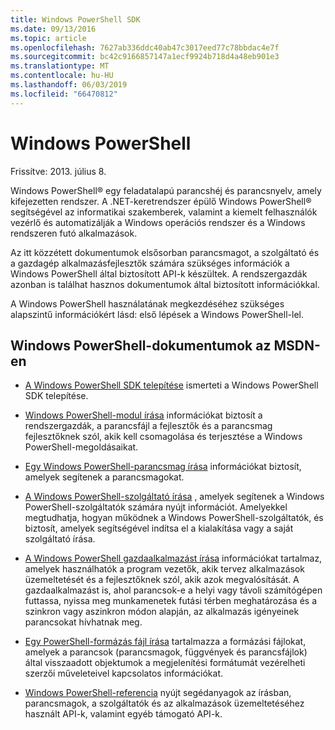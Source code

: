 ```yaml
---
title: Windows PowerShell SDK
ms.date: 09/13/2016
ms.topic: article
ms.openlocfilehash: 7627ab336ddc40ab47c3017eed77c78bbdac4e7f
ms.sourcegitcommit: bc42c9166857147a1ecf9924b718d4a48eb901e3
ms.translationtype: MT
ms.contentlocale: hu-HU
ms.lasthandoff: 06/03/2019
ms.locfileid: "66470812"
---
```

# <a name="windows-powershell"></a>Windows PowerShell

Frissítve: 2013. július 8.

Windows PowerShell® egy feladatalapú parancshéj és parancsnyelv, amely kifejezetten rendszer. A .NET-keretrendszer épülő Windows PowerShell® segítségével az informatikai szakemberek, valamint a kiemelt felhasználók vezérlő és automatizálják a Windows operációs rendszer és a Windows rendszeren futó alkalmazások.

Az itt közzétett dokumentumok elsősorban parancsmagot, a szolgáltató és a gazdagép alkalmazásfejlesztők számára szükséges információk a Windows PowerShell által biztosított API-k készültek.
A rendszergazdák azonban is találhat hasznos dokumentumok által biztosított információkkal.

A Windows PowerShell használatának megkezdéséhez szükséges alapszintű információkért lásd: első lépések a Windows PowerShell-lel.

## <a name="windows-powershell-documents-on-msdn"></a>Windows PowerShell-dokumentumok az MSDN-en

- [A Windows PowerShell SDK telepítése](./installing-the-windows-powershell-sdk.md) ismerteti a Windows PowerShell SDK telepítése.

- [Windows PowerShell-modul írása](./module/writing-a-windows-powershell-module.md) információkat biztosít a rendszergazdák, a parancsfájl a fejlesztők és a parancsmag fejlesztőknek szól, akik kell csomagolása és terjesztése a Windows PowerShell-megoldásaikat.

- [Egy Windows PowerShell-parancsmag írása](./cmdlet/writing-a-windows-powershell-cmdlet.md) információkat biztosít, amelyek segítenek a parancsmagokat.

- [A Windows PowerShell-szolgáltató írása](./provider/writing-a-windows-powershell-provider.md) , amelyek segítenek a Windows PowerShell-szolgáltatók számára nyújt információt. Amelyekkel megtudhatja, hogyan működnek a Windows PowerShell-szolgáltatók, és biztosít, amelyek segítségével indítsa el a kialakítása vagy a saját szolgáltató írása.

- [A Windows PowerShell gazdaalkalmazást írása](./hosting/writing-a-windows-powershell-host-application.md) információkat tartalmaz, amelyek használhatók a program vezetők, akik tervez alkalmazások üzemeltetését és a fejlesztőknek szól, akik azok megvalósítását. A gazdaalkalmazást is, ahol parancsok-e a helyi vagy távoli számítógépen futtassa, nyissa meg munkamenetek futási térben meghatározása és a szinkron vagy aszinkron módon alapján, az alkalmazás igényeinek parancsokat hívhatnak meg.

- [Egy PowerShell-formázás fájl írása](./format/writing-a-powershell-formatting-file.md) tartalmazza a formázási fájlokat, amelyek a parancsok (parancsmagok, függvények és parancsfájlok) által visszaadott objektumok a megjelenítési formátumát vezérelheti szerzői műveleteivel kapcsolatos információkat.

- [Windows PowerShell-referencia](./windows-powershell-reference.md) nyújt segédanyagok az írásban, parancsmagok, a szolgáltatók és az alkalmazások üzemeltetéséhez használt API-k, valamint egyéb támogató API-k.
